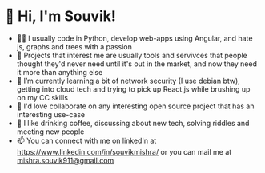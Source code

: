 # 👋 Hi, I'm Souvik!
- :man_technologist: I usually code in Python, develop web-apps using Angular, and hate js, graphs and trees with a passion
- 👀 Projects that interest me are usually tools and servivces that people thought they'd never need until it's out in the market, and now they need it more than anything else
- 🌱 I’m currently learning a bit of network security (I use debian btw), getting into cloud tech and trying to pick up React.js while brushing up on my CC skills 
- 💞️ I'd love collaborate on any interesting open source project that has an interesting use-case
- :bearded_person: I like drinking coffee, discussing about new tech, solving riddles and meeting new people
- 📫 You can connect with me on linkedIn at https://www.linkedin.com/in/souvikmishra/ or you can mail me at mishra.souvik911@gmail.com
